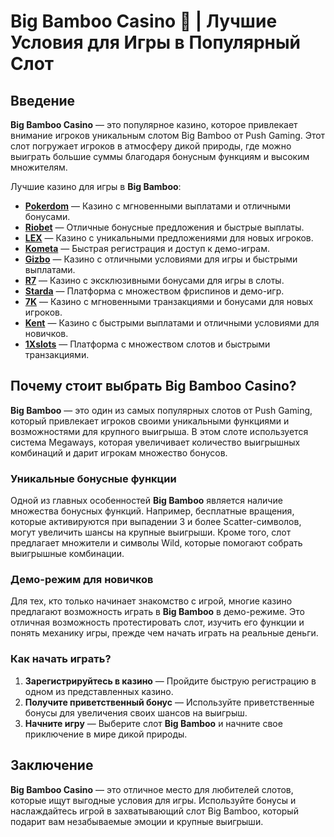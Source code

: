 # Big Bamboo Casino 🎋 | Лучшие Условия для Игры в Популярный Слот

## Введение

**Big Bamboo Casino** — это популярное казино, которое привлекает внимание игроков уникальным слотом Big Bamboo от Push Gaming. Этот слот погружает игроков в атмосферу дикой природы, где можно выиграть большие суммы благодаря бонусным функциям и высоким множителям.

Лучшие казино для игры в **Big Bamboo**:

- **[Pokerdom](https://brandplay.link/4k77v2yx)** — Казино с мгновенными выплатами и отличными бонусами.
- **[Riobet](https://brandplay.link/7xBLTPyj)** — Отличные бонусные предложения и быстрые выплаты.
- **[LEX](https://brandplay.link/zW4hdDFV)** — Казино с уникальными предложениями для новых игроков.
- **[Kometa](https://brandplay.link/8ZymQJV8)** — Быстрая регистрация и доступ к демо-играм.
- **[Gizbo](https://brandplay.link/bprXw4YV)** — Казино с отличными условиями для игры и быстрыми выплатами.
- **[R7](https://brandplay.link/bMd3Yjsw)** — Казино с эксклюзивными бонусами для игры в слоты.
- **[Starda](https://brandplay.link/fB7xwRFL)** — Платформа с множеством фриспинов и демо-игр.
- **[7K](https://brandplay.link/BvQyFShp)** — Казино с мгновенными транзакциями и бонусами для новых игроков.
- **[Kent](https://brandplay.link/Fv2WP3js)** — Казино с быстрыми выплатами и отличными условиями для новичков.
- **[1Xslots](https://brandplay.link/hSB1khtr)** — Платформа с множеством слотов и быстрыми транзакциями.

## Почему стоит выбрать Big Bamboo Casino?

**Big Bamboo** — это один из самых популярных слотов от Push Gaming, который привлекает игроков своими уникальными функциями и возможностями для крупного выигрыша. В этом слоте используется система Megaways, которая увеличивает количество выигрышных комбинаций и дарит игрокам множество бонусов. 

### Уникальные бонусные функции

Одной из главных особенностей **Big Bamboo** является наличие множества бонусных функций. Например, бесплатные вращения, которые активируются при выпадении 3 и более Scatter-символов, могут увеличить шансы на крупные выигрыши. Кроме того, слот предлагает множители и символы Wild, которые помогают собрать выигрышные комбинации.

### Демо-режим для новичков

Для тех, кто только начинает знакомство с игрой, многие казино предлагают возможность играть в **Big Bamboo** в демо-режиме. Это отличная возможность протестировать слот, изучить его функции и понять механику игры, прежде чем начать играть на реальные деньги.

### Как начать играть?

1. **Зарегистрируйтесь в казино** — Пройдите быструю регистрацию в одном из представленных казино.
2. **Получите приветственный бонус** — Используйте приветственные бонусы для увеличения своих шансов на выигрыш.
3. **Начните игру** — Выберите слот **Big Bamboo** и начните свое приключение в мире дикой природы.

## Заключение

**Big Bamboo Casino** — это отличное место для любителей слотов, которые ищут выгодные условия для игры. Используйте бонусы и наслаждайтесь игрой в захватывающий слот Big Bamboo, который подарит вам незабываемые эмоции и крупные выигрыши.
